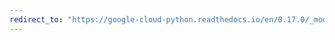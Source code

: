 ```yaml
---
redirect_to: "https://google-cloud-python.readthedocs.io/en/0.17.0/_modules/gcloud/monitoring/metric.html"
---
```

